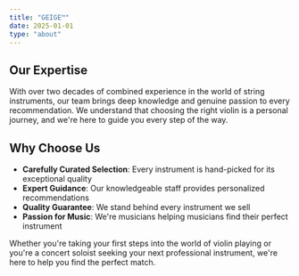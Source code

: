 ```yaml
---
title: "GEIGE™"
date: 2025-01-01
type: "about"
---
```


## Our Expertise

With over two decades of combined experience in the world of string instruments, our team brings deep knowledge and genuine passion to every recommendation. We understand that choosing the right violin is a personal journey, and we're here to guide you every step of the way.

## Why Choose Us

- **Carefully Curated Selection**: Every instrument is hand-picked for its exceptional quality
- **Expert Guidance**: Our knowledgeable staff provides personalized recommendations
- **Quality Guarantee**: We stand behind every instrument we sell
- **Passion for Music**: We're musicians helping musicians find their perfect instrument

Whether you're taking your first steps into the world of violin playing or you're a concert soloist seeking your next professional instrument, we're here to help you find the perfect match.
